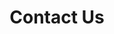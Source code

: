 ---
title: Contact Us
layout: contact
business_hours:
  - day: Monday - Friday
    hours: 7:00 AM - 8:00 PM
  - day: Saturday
    hours: 8:00 AM - 9:00 PM
  - day: Sunday
    hours: 8:00 AM - 6:00 PM

location:
  address: Rue Atlas Av. Allal El fassi
  city: Chefchaouen
  state: BT
  coordinates:
    lat: 35.17068741640345
    lng: -5.269946790976324

contact_info:
  phone: +212539999190
  email: coffeebaba2024gmail.com
  social:
    - platform: Instagram
      url: https://instagram.com/coffeehaven
    - platform: Facebook
      url: https://facebook.com/coffeehaven
    - platform: Twitter
      url: https://twitter.com/coffeehaven
---